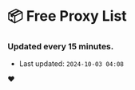 # :package: Free Proxy List
### Updated every 15 minutes.

- Last updated: `2024-10-03 04:08`

:heart:
